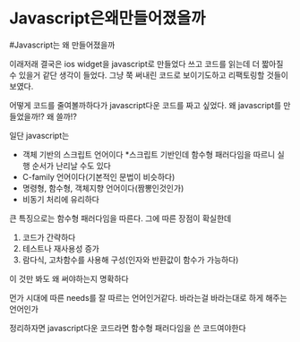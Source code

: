 # Javascript은왜만들어졌을까

#Javascript는 왜 만들어졌을까

이래저래 결국은 ios widget을 javascript로 만들었다 쓰고 코드를 읽는데 더 짧아질 수 있을거 같단 생각이 들었다. 그냥 쭉 써내린 코드로 보이기도하고 리팩토링할 것들이 보였다.

어떻게 코드를 줄여볼까하다가 javascript다운 코드를 짜고 싶었다. 왜 javascript를 만들었을까!? 왜 쓸까!?

일단 javascript는

* 객체 기반의 스크립트 언어이다
	*스크립트 기반인데 함수형 패러다임을 따르니 실행 순서가 난리날 수도 있다
* C-family 언어이다(기본적인 문법이 비슷하다)
* 명령형, 함수형, 객체지향 언어이다(짬뽕인것인가)
* 비동기 처리에 유리하다

큰 특징으로는 함수형 패러다임을 따른다. 그에 따른 장점이 확실한데

1. 코드가 간략하다
2. 테스트나 재사용성 증가
3. 람다식, 고차함수를 사용해 구성(인자와 반환값이 함수가 가능하다)

이 것만 봐도 왜 써야하는지 명확하다

먼가 시대에 따른 needs를 잘 따르는 언어인거같다. 바라는걸 바라는대로 하게 해주는 언어인가

 정리하자면 javascript다운 코드라면 함수형 패러다임을 쓴 코드여야한다
